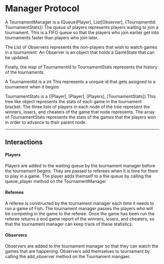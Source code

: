 # Manager Protocol

A TournamentManager is a (Queue(Player), List[Observer], {TournamentId: TournamentStats})
The queue of players represents players waiting to join a tournament. This is a FIFO queue so that
the players who join earlier get into tournaments faster than players who join later.

The List of Observers represents the non-players that wish to watch games in a tournament.
An Observer is an object that holds a GameState that can be updated.

Finally, the map of TournamentId to TournamentStats represents the history of the tournaments.

A TournamentId is a int
This represents a uniquie id that gets assigned to a tournament when it begins

TournamentStats is a ([Player], [Player], [Players], [TournamentStats])
This tree like object represents the stats of each game in the tournament bracket.
The three lists of players in each node of the tree represent the winners, losers, and cheaters
of the game that node represents. The array of TournamentStats represents the stats of the 
games that the players won in order to advance to their parent node.

-----
## Interactions

#### Players
Players are added to the waiting queue by the tournament manager before the tournament begins.
They are passed to referees when it is time for them to play in a game.
The player adds themself to a the queue by calling the queue_player method on the TournamentManager

#### Referees
A referee is constructed by the tournament manager each time it needs to run a game of Fish. The tournament manager passes the players who will be competing in the game to the referee. Once the game has been run the 
referee returns a end game report of the winners, losers, and cheaters, so that the tournament manager
can keep track of these statistics.

#### Observers
Observers are added to the tournament manager so that they can watch the games that are happening. Observers add themselves to tournament by calling the add_observer method on the Tournament mangaer.

